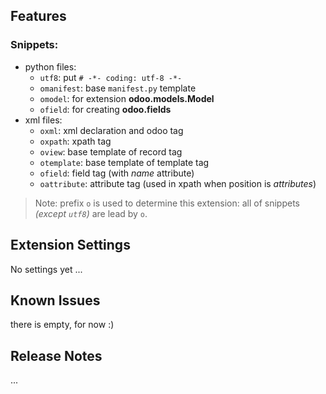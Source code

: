 ## Features

### Snippets:

* python files:
    + `utf8`: put `# -*- coding: utf-8 -*-`
    + `omanifest`: base `manifest.py` template
    + `omodel`: for extension **odoo.models.Model**
    + `ofield`: for creating **odoo.fields**
* xml files:
    + `oxml`: xml declaration and odoo tag
    + `oxpath`: xpath tag
    + `oview`: base template of record tag
    + `otemplate`: base template of template tag
    + `ofield`: field tag (with *name* attribute)
    + `oattribute`: attribute tag (used in xpath when position is *attributes*)

> Note: prefix `o` is used to determine this extension: all of snippets _(except `utf8`)_ are lead by `o`.

## Extension Settings

No settings yet ...

## Known Issues

there is empty, for now :)

## Release Notes

...
